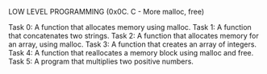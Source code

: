 LOW LEVEL PROGRAMMING (0x0C. C - More malloc, free)

Task 0: A function that allocates memory using malloc.
Task 1: A function that concatenates two strings.
Task 2: A function that allocates memory for an array, using malloc.
Task 3: A function that creates an array of integers.
Task 4: A function that reallocates a memory block using malloc and free.
Task 5: A program that multiplies two positive numbers.
